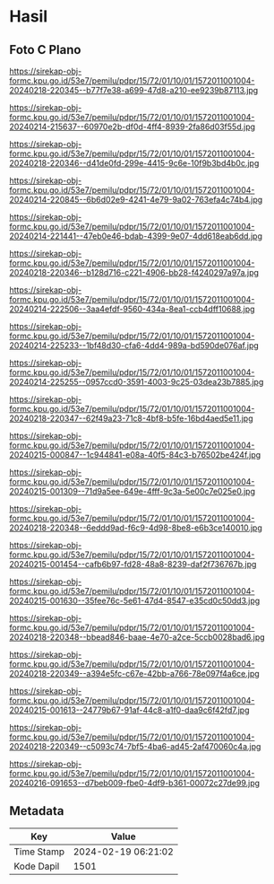 # Hasil

## Foto C Plano

https://sirekap-obj-formc.kpu.go.id/53e7/pemilu/pdpr/15/72/01/10/01/1572011001004-20240218-220345--b77f7e38-a699-47d8-a210-ee9239b87113.jpg

https://sirekap-obj-formc.kpu.go.id/53e7/pemilu/pdpr/15/72/01/10/01/1572011001004-20240214-215637--60970e2b-df0d-4ff4-8939-2fa86d03f55d.jpg

https://sirekap-obj-formc.kpu.go.id/53e7/pemilu/pdpr/15/72/01/10/01/1572011001004-20240218-220346--d41de0fd-299e-4415-9c6e-10f9b3bd4b0c.jpg

https://sirekap-obj-formc.kpu.go.id/53e7/pemilu/pdpr/15/72/01/10/01/1572011001004-20240214-220845--6b6d02e9-4241-4e79-9a02-763efa4c74b4.jpg

https://sirekap-obj-formc.kpu.go.id/53e7/pemilu/pdpr/15/72/01/10/01/1572011001004-20240214-221441--47eb0e46-bdab-4399-9e07-4dd618eab6dd.jpg

https://sirekap-obj-formc.kpu.go.id/53e7/pemilu/pdpr/15/72/01/10/01/1572011001004-20240218-220346--b128d716-c221-4906-bb28-f4240297a97a.jpg

https://sirekap-obj-formc.kpu.go.id/53e7/pemilu/pdpr/15/72/01/10/01/1572011001004-20240214-222506--3aa4efdf-9560-434a-8ea1-ccb4dff10688.jpg

https://sirekap-obj-formc.kpu.go.id/53e7/pemilu/pdpr/15/72/01/10/01/1572011001004-20240214-225233--1bf48d30-cfa6-4dd4-989a-bd590de076af.jpg

https://sirekap-obj-formc.kpu.go.id/53e7/pemilu/pdpr/15/72/01/10/01/1572011001004-20240214-225255--0957ccd0-3591-4003-9c25-03dea23b7885.jpg

https://sirekap-obj-formc.kpu.go.id/53e7/pemilu/pdpr/15/72/01/10/01/1572011001004-20240218-220347--62f49a23-71c8-4bf8-b5fe-16bd4aed5e11.jpg

https://sirekap-obj-formc.kpu.go.id/53e7/pemilu/pdpr/15/72/01/10/01/1572011001004-20240215-000847--1c944841-e08a-40f5-84c3-b76502be424f.jpg

https://sirekap-obj-formc.kpu.go.id/53e7/pemilu/pdpr/15/72/01/10/01/1572011001004-20240215-001309--71d9a5ee-649e-4fff-9c3a-5e00c7e025e0.jpg

https://sirekap-obj-formc.kpu.go.id/53e7/pemilu/pdpr/15/72/01/10/01/1572011001004-20240218-220348--6eddd9ad-f6c9-4d98-8be8-e6b3ce140010.jpg

https://sirekap-obj-formc.kpu.go.id/53e7/pemilu/pdpr/15/72/01/10/01/1572011001004-20240215-001454--cafb6b97-fd28-48a8-8239-daf2f736767b.jpg

https://sirekap-obj-formc.kpu.go.id/53e7/pemilu/pdpr/15/72/01/10/01/1572011001004-20240215-001630--35fee76c-5e61-47d4-8547-e35cd0c50dd3.jpg

https://sirekap-obj-formc.kpu.go.id/53e7/pemilu/pdpr/15/72/01/10/01/1572011001004-20240218-220348--bbead846-baae-4e70-a2ce-5ccb0028bad6.jpg

https://sirekap-obj-formc.kpu.go.id/53e7/pemilu/pdpr/15/72/01/10/01/1572011001004-20240218-220349--a394e5fc-c67e-42bb-a766-78e097f4a6ce.jpg

https://sirekap-obj-formc.kpu.go.id/53e7/pemilu/pdpr/15/72/01/10/01/1572011001004-20240215-001613--24779b67-91af-44c8-a1f0-daa9c6f42fd7.jpg

https://sirekap-obj-formc.kpu.go.id/53e7/pemilu/pdpr/15/72/01/10/01/1572011001004-20240218-220349--c5093c74-7bf5-4ba6-ad45-2af470060c4a.jpg

https://sirekap-obj-formc.kpu.go.id/53e7/pemilu/pdpr/15/72/01/10/01/1572011001004-20240216-091653--d7beb009-fbe0-4df9-b361-00072c27de99.jpg


## Metadata

| Key        | Value               |
| ---------- | ------------------- |
| Time Stamp | 2024-02-19 06:21:02 |
| Kode Dapil | 1501                |




